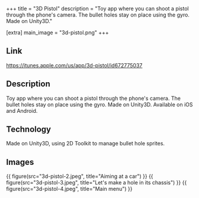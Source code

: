 +++
title = "3D Pistol"
description = "Toy app where you can shoot a pistol through the phone's camera. The bullet holes stay on place using the gyro. Made on Unity3D."

[extra]
main_image = "3d-pistol.png"
+++

## Link
<https://itunes.apple.com/us/app/3d-pistol/id672775037>

## Description
Toy app where you can shoot a pistol through the phone's camera. The bullet holes stay on place using the gyro. Made on Unity3D. Available on iOS and Android.

## Technology
Made on Unity3D, using 2D Toolkit to manage bullet hole sprites.

## Images
{{ figure(src="3d-pistol-2.jpeg", title="Aiming at a car") }}
{{ figure(src="3d-pistol-3.jpeg", title="Let's make a hole in its chassis") }}
{{ figure(src="3d-pistol-4.jpeg", title="Main menu") }}
